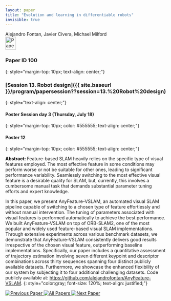 ```yaml
---
layout: paper
title: "Evolution and learning in differentiable robots"
invisible: true
---
```

<div class="paper-authors">
<div class="paper-author-box">
    <div class="paper-author-name">Alejandro Fontan, Javier Civera, Michael Milford</div>
    <div class="paper-author-uni"></div>
</div>

</div><div class="paper-pdf">
<div> <a href="http://www.roboticsproceedings.org/rss19/p100.pdf"><img src="{{ site.baseurl }}/images/paper_link.png" alt="Paper Website" width = "33"  height = "40"/></a> </div>
</div>

### Paper ID 100
{: style="margin-top: 10px; text-align: center;"}

### [Session 13. Robot design]({{ site.baseurl }}/program/papersession??session=13.%20Robot%20design)
{: style="text-align: center;"}

#### Poster Session day 3 (Thursday, July 18)
{: style="margin-top: 10px; color: #555555; text-align: center;"}

#### Poster 12
{: style="margin-top: 10px; color: #555555; text-align: center;"}

<b style="color: black;">Abstract: </b>Feature-based SLAM heavily relies on the specific type of visual features employed. The most effective feature in some conditions may perform worse or not be suitable for other ones, leading to significant performance variability. Seamlessly switching to the most effective visual feature is a desirable quality for SLAM, but, currently, this involves a cumbersome manual task that demands substantial parameter tuning efforts and expert knowledge. 
 

 In this paper, we present AnyFeature-VSLAM, an automated visual SLAM pipeline capable of switching to a chosen type of feature effortlessly and without manual intervention. The tuning of parameters associated with visual features is performed automatically to achieve the best performance. We built AnyFeature-VSLAM on top of ORB-SLAM2, one of the most popular and widely used feature-based visual SLAM implementations. Through extensive experiments across various benchmark datasets, we demonstrate that AnyFeature-VSLAM consistently delivers good results irrespective of the chosen visual feature, outperforming baseline implementations. Specifically, our paper includes a quantitative assessment of trajectory estimation involving seven different keypoint and descriptor combinations across thirty sequences spanning four distinct publicly available datasets. Furthermore, we showcase the enhanced flexibility of our system by subjecting it to four additional challenging datasets. Code publicly available at: https://github.com/alejandrofontan/AnyFeature-VSLAM.
{: style="color:gray; font-size: 120%; text-align: justified;"}


<div class="paper-menu">
<a href="{{ site.baseurl }}/program/papers/099/"> <img src="{{ site.baseurl }}/images/previous_paper_icon.png" alt="Previous Paper" title="Previous Paper"/> </a>
<a href="{{ site.baseurl }}/program/papers"><img src="{{ site.baseurl }}/images/overview_icon.png" alt="All Papers" title="All Papers"/> </a>
<a href="{{ site.baseurl }}/program/papers/101/"> <img src="{{ site.baseurl }}/images/next_paper_icon.png" alt="Next Paper" title="Next Paper"/> </a>

</div>
